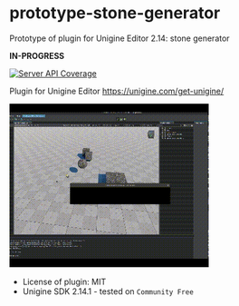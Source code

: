 # prototype-stone-generator

Prototype of plugin for Unigine Editor 2.14: stone generator

**IN-PROGRESS**

[![Server API Coverage](https://img.shields.io/badge/Unigine-2.14.1-yellow.svg)](https://developer.unigine.com/en/docs/2.14.1/)

Plugin for Unigine Editor https://unigine.com/get-unigine/


![preview](preview.gif)

* License of plugin: MIT
* Unigine SDK 2.14.1 - tested on `Community Free`


